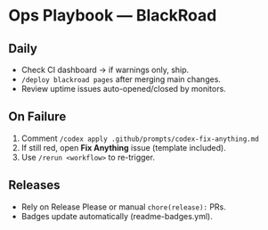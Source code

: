 # Ops Playbook — BlackRoad

## Daily

- Check CI dashboard → if warnings only, ship.
- `/deploy blackroad pages` after merging main changes.
- Review uptime issues auto-opened/closed by monitors.

## On Failure

1. Comment `/codex apply .github/prompts/codex-fix-anything.md`
2. If still red, open **Fix Anything** issue (template included).
3. Use `/rerun <workflow>` to re-trigger.

## Releases

- Rely on Release Please or manual `chore(release):` PRs.
- Badges update automatically (readme-badges.yml).
